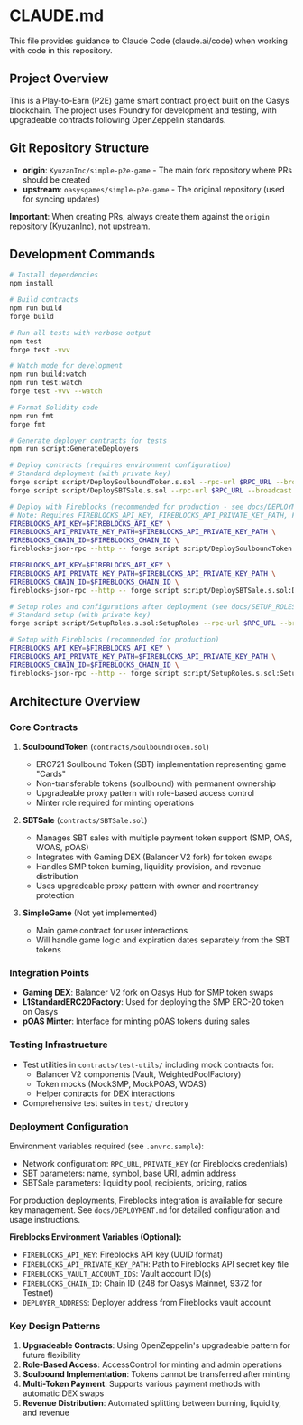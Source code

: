 # CLAUDE.md

This file provides guidance to Claude Code (claude.ai/code) when working with code in this repository.

## Project Overview

This is a Play-to-Earn (P2E) game smart contract project built on the Oasys blockchain. The project uses Foundry for development and testing, with upgradeable contracts following OpenZeppelin standards.

## Git Repository Structure

- **origin**: `KyuzanInc/simple-p2e-game` - The main fork repository where PRs should be created
- **upstream**: `oasysgames/simple-p2e-game` - The original repository (used for syncing updates)

**Important**: When creating PRs, always create them against the `origin` repository (KyuzanInc), not upstream.

## Development Commands

```bash
# Install dependencies
npm install

# Build contracts
npm run build
forge build

# Run all tests with verbose output
npm test
forge test -vvv

# Watch mode for development
npm run build:watch
npm run test:watch
forge test -vvv --watch

# Format Solidity code
npm run fmt
forge fmt

# Generate deployer contracts for tests
npm run script:GenerateDeployers

# Deploy contracts (requires environment configuration)
# Standard deployment (with private key)
forge script script/DeploySoulboundToken.s.sol --rpc-url $RPC_URL --broadcast --private-key $PRIVATE_KEY
forge script script/DeploySBTSale.s.sol --rpc-url $RPC_URL --broadcast --private-key $PRIVATE_KEY

# Deploy with Fireblocks (recommended for production - see docs/DEPLOYMENT.md)
# Note: Requires FIREBLOCKS_API_KEY, FIREBLOCKS_API_PRIVATE_KEY_PATH, FIREBLOCKS_CHAIN_ID
FIREBLOCKS_API_KEY=$FIREBLOCKS_API_KEY \
FIREBLOCKS_API_PRIVATE_KEY_PATH=$FIREBLOCKS_API_PRIVATE_KEY_PATH \
FIREBLOCKS_CHAIN_ID=$FIREBLOCKS_CHAIN_ID \
fireblocks-json-rpc --http -- forge script script/DeploySoulboundToken.s.sol:DeploySoulboundToken --sender $DEPLOYER_ADDRESS --slow --broadcast --unlocked --rpc-url {}

FIREBLOCKS_API_KEY=$FIREBLOCKS_API_KEY \
FIREBLOCKS_API_PRIVATE_KEY_PATH=$FIREBLOCKS_API_PRIVATE_KEY_PATH \
FIREBLOCKS_CHAIN_ID=$FIREBLOCKS_CHAIN_ID \
fireblocks-json-rpc --http -- forge script script/DeploySBTSale.s.sol:DeploySBTSale --sender $DEPLOYER_ADDRESS --slow --broadcast --unlocked --rpc-url {}

# Setup roles and configurations after deployment (see docs/SETUP_ROLES.md)
# Standard setup (with private key)
forge script script/SetupRoles.s.sol:SetupRoles --rpc-url $RPC_URL --broadcast --private-key $PRIVATE_KEY

# Setup with Fireblocks (recommended for production)
FIREBLOCKS_API_KEY=$FIREBLOCKS_API_KEY \
FIREBLOCKS_API_PRIVATE_KEY_PATH=$FIREBLOCKS_API_PRIVATE_KEY_PATH \
FIREBLOCKS_CHAIN_ID=$FIREBLOCKS_CHAIN_ID \
fireblocks-json-rpc --http -- forge script script/SetupRoles.s.sol:SetupRoles --sender $DEPLOYER_ADDRESS --slow --broadcast --unlocked --rpc-url {}
```

## Architecture Overview

### Core Contracts

1. **SoulboundToken** (`contracts/SoulboundToken.sol`)
   - ERC721 Soulbound Token (SBT) implementation representing game "Cards"
   - Non-transferable tokens (soulbound) with permanent ownership
   - Upgradeable proxy pattern with role-based access control
   - Minter role required for minting operations

2. **SBTSale** (`contracts/SBTSale.sol`)
   - Manages SBT sales with multiple payment token support (SMP, OAS, WOAS, pOAS)
   - Integrates with Gaming DEX (Balancer V2 fork) for token swaps
   - Handles SMP token burning, liquidity provision, and revenue distribution
   - Uses upgradeable proxy pattern with owner and reentrancy protection

3. **SimpleGame** (Not yet implemented)
   - Main game contract for user interactions
   - Will handle game logic and expiration dates separately from the SBT tokens

### Integration Points

- **Gaming DEX**: Balancer V2 fork on Oasys Hub for SMP token swaps
- **L1StandardERC20Factory**: Used for deploying the SMP ERC-20 token on Oasys
- **pOAS Minter**: Interface for minting pOAS tokens during sales

### Testing Infrastructure

- Test utilities in `contracts/test-utils/` including mock contracts for:
  - Balancer V2 components (Vault, WeightedPoolFactory)
  - Token mocks (MockSMP, MockPOAS, WOAS)
  - Helper contracts for DEX interactions
- Comprehensive test suites in `test/` directory

### Deployment Configuration

Environment variables required (see `.envrc.sample`):
- Network configuration: `RPC_URL`, `PRIVATE_KEY` (or Fireblocks credentials)
- SBT parameters: name, symbol, base URI, admin address
- SBTSale parameters: liquidity pool, recipients, pricing, ratios

For production deployments, Fireblocks integration is available for secure key management. See `docs/DEPLOYMENT.md` for detailed configuration and usage instructions.

**Fireblocks Environment Variables (Optional):**
- `FIREBLOCKS_API_KEY`: Fireblocks API key (UUID format)
- `FIREBLOCKS_API_PRIVATE_KEY_PATH`: Path to Fireblocks API secret key file
- `FIREBLOCKS_VAULT_ACCOUNT_IDS`: Vault account ID(s)
- `FIREBLOCKS_CHAIN_ID`: Chain ID (248 for Oasys Mainnet, 9372 for Testnet)
- `DEPLOYER_ADDRESS`: Deployer address from Fireblocks vault account

### Key Design Patterns

1. **Upgradeable Contracts**: Using OpenZeppelin's upgradeable pattern for future flexibility
2. **Role-Based Access**: AccessControl for minting and admin operations
3. **Soulbound Implementation**: Tokens cannot be transferred after minting
4. **Multi-Token Payment**: Supports various payment methods with automatic DEX swaps
5. **Revenue Distribution**: Automated splitting between burning, liquidity, and revenue